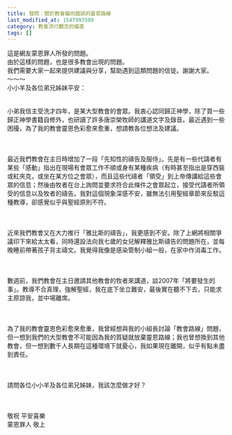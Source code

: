 ```yaml
---
title: 發問：關於教會偏向錯誤的靈恩路線
last_modified_at: 1547993589
category: 教會流行觀念的偏差
tags: []
---
```


這是網友蒙恩罪人所發的問題。<br>由於這樣的問題，也是很多教會出現的問題。<br>我們需要大家一起來提供建議與分享，幫助遇到這類問題的信徒。謝謝大家。<br><!--more-->～～～<br>小小羊及各位弟兄姊妹平安：<br> <br><br>小弟我信主受洗才四年，是某大型教會的會眾。我衷心認同歸正神學，除了買一些歸正神學書籍自修外，也研讀了許多唐崇榮牧師的講道文字及錄音。最近遇到一些困擾，為了我的教會靈恩色彩愈來愈重，想請教各位想法及建議。<br><br> <br><br>最近我們教會在主日時增加了一段「先知性的禱告及服侍」。先是有一些代譸者有某些「感動」指出在現場有會眾工作不順或身有某種疾病（有時甚至指出是穿西裝或紅夾克，或坐在某方位之會眾），而且這些代禱者「領受」到上帝傳講給這些會眾的信息；然後由牧者在台上詢問並要求符合此條件之會眾起立，接受代譸者所領受的信息以及牧者的禱告。我對這個現象深感不安，雖無法引用聖經章節來反駁這種教導，卻感覺似乎與聖經原則不符。<br><br> <br><br>近來我們教會又在大力推行「雅比斯的禱告」，我更感到不安。除了上網將相關爭議印下來給太太看，同時還設法向我七歲的女兒解釋雅比斯禱告的問題所在，並每晚睡前帶著孩子背主禱文。我覺得我像是感染管制小組一般，在家中作消毒工作。<br><br> <br><br>數週前，我們教會在主日邀請其他教會的牧者來講道，談2007年「將要發生的事」。教導不合真理，強解聖經，我在底下坐立難安，最後實在聽不下去，只能求主原諒我，並中場離席。<br><br> <br><br>為了我的教會靈恩色彩愈來愈重，我曾經想與我的小組長討論「教會路線」問題，但一想到我們的大型教會不可能因為我的質疑就放棄靈恩路線；我也曾想換到其他教會，但一想到數千人長期在這種環境下就憂心，我如果現在離開，似乎有點未盡到責任。<br><br> <br><br>請問各位小小羊及各位弟兄姊妹，我該怎麼做才好？ <br><br> <br><br>敬祝  平安喜樂<br>蒙恩罪人  敬上<br><br>
